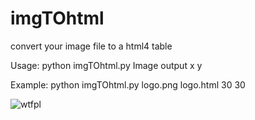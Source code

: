 # imgTOhtml
convert your image file to a html4 table

Usage: python imgTOhtml.py Image output x y

Example: python imgTOhtml.py logo.png logo.html 30 30

![wtfpl](http://www.wtfpl.net/wp-content/uploads/2012/12/wtfpl-badge-1.png)
